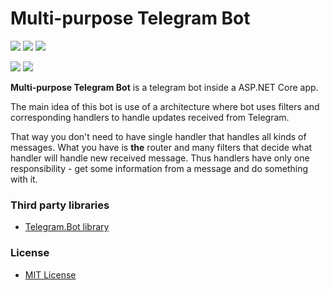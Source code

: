 Multi-purpose Telegram Bot
======
![](https://img.shields.io/github/v/release/admiralwoop/multi-purpose-tg-bot?include_prereleases&sort=semver)
![](https://img.shields.io/github/last-commit/admiralWoop/multi-purpose-tg-bot/master)
[![](https://www.codefactor.io/repository/github/admiralwoop/multi-purpose-tg-bot/badge)](https://www.codefactor.io/repository/github/admiralwoop/multi-purpose-tg-bot)

[![](https://images.microbadger.com/badges/version/admiralwoop/multi-purpose-tg-bot.svg)](https://microbadger.com/images/admiralwoop/multi-purpose-tg-bot)
[![](https://img.shields.io/badge/docker%20hub-099cec)](https://hub.docker.com/r/admiralwoop/multi-purpose-tg-bot)

**Multi-purpose Telegram Bot** is a telegram bot inside a ASP.NET Core app.

The main idea of this bot is use of a architecture where bot uses filters and corresponding handlers to handle updates received from Telegram.

That way you don't need to have single handler that handles all kinds of messages.
What you have is **the** router and many filters that decide what handler will handle new received message. Thus handlers have only one responsibility - get some information from a message and do something with it.

### Third party libraries
* [Telegram.Bot library](https://github.com/TelegramBots/Telegram.Bot)

### License 
* [MIT License](https://github.com/admiralWoop/multi-purpose-tg-bot/blob/master/LICENSE)
